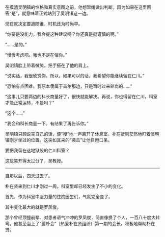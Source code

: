 在摸清吴明镇的性格和真实意图之前，他想暂缓做出判断。因为如果在这里回答“是”，就意味着正式站到了吴明镇这一边。

现在就决定要追随谁，时机还为时尚早。

“你要是没能力，我会提这种建议吗？你还真是挺谨慎的啊。”

“……是的。”

“慢慢考虑吧。我也不是在催你。”

吴明镇脸上带着微笑，把手搭在了他的肩上。

“说实话，我很欣赏你。所以，如果可以的话，我希望你能继续留在仁川。”

“恐怕有点困难。我原本隶属于首尔那边，只是暂时过来轮岗的……”

“这事儿只要两边的科长商量好了，很快就能解决。再说，你也得留在仁川，科室才能正常运转，不是吗？”

“这个……”

“我会和科长商量一下，有结果了再告诉你。”

吴明镇只顾说完自己的话，便“嗖”地一声离开了休息室，朴在贤则茫然地盯着吴明镇刚才坐过的位置。这突如其来的“袭击”让他目瞪口呆。

要把我留在这地狱般的仁川科室？

这玩笑开得太过分了，吴教授。

* * *

自那以后，四天过去了。

朴在贤来到仁川才刚过一周，科室里却已经发生了不小的变化。

首先，作为科室中坚力量的住院医生们，气氛完全变了。

其中变化最大的就是罗凤俊。

那个曾经顶撞前辈、对患者语气冲冲的罗凤俊，简直像换了个人，一百八十度大转弯。他甚至当上了“爱朴会”（热爱朴在贤组织）第一期的会长，积极地帮助朴在贤。